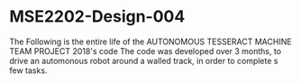# MSE2202-Design-004
The Following is the entire life of the AUTONOMOUS TESSERACT MACHINE TEAM PROJECT 2018's code
The code was developed over 3 months, to drive an automonous robot around a walled track, in order to complete s few tasks.

